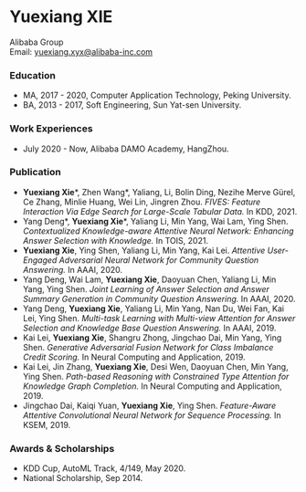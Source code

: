 
# Yuexiang XIE
Alibaba Group  
Email: yuexiang.xyx@alibaba-inc.com


### Education

+ MA, 2017 - 2020, Computer Application Technology, Peking University. 
+ BA, 2013 - 2017, Soft Engineering, Sun Yat-sen University.


### Work Experiences

+ July 2020 - Now, Alibaba DAMO Academy, HangZhou.


### Publication

+ **Yuexiang Xie***, Zhen Wang*, Yaliang, Li, Bolin Ding, Nezihe Merve Gürel, Ce Zhang, Minlie Huang, Wei Lin, Jingren Zhou. *FIVES: Feature Interaction Via Edge Search for Large-Scale Tabular Data.* In KDD, 2021.
+ Yang Deng*, **Yuexiang Xie***, Yaliang Li, Min Yang, Wai Lam, Ying Shen. *Contextualized Knowledge-aware Attentive Neural Network: Enhancing Answer Selection with Knowledge.* In TOIS, 2021.
+ **Yuexiang Xie**, Ying Shen, Yaliang Li, Min Yang, Kai Lei. *Attentive User-Engaged Adversarial Neural Network for Community Question Answering.* In AAAI, 2020.
+ Yang Deng, Wai Lam, **Yuexiang Xie**, Daoyuan Chen, Yaliang Li, Min Yang, Ying Shen. *Joint Learning of Answer Selection and Answer Summary Generation in Community Question Answering.* In AAAI, 2020.
+ Yang Deng, **Yuexiang Xie**, Yaliang Li, Min Yang, Nan Du, Wei Fan, Kai Lei, Ying Shen. *Multi-task Learning with Multi-view Attention for Answer Selection and Knowledge Base Question Answering.* In AAAI, 2019.
+ Kai Lei, **Yuexiang Xie**, Shangru Zhong, Jingchao Dai, Min Yang, Ying Shen. *Generative Adversarial Fusion Network for Class Imbalance Credit Scoring.* In Neural Computing and Application, 2019.
+ Kai Lei, Jin Zhang, **Yuexiang Xie**, Desi Wen, Daoyuan Chen, Min Yang, Ying Shen. *Path-based Reasoning with Constrained Type Attention for Knowledge Graph Completion.* In Neural Computing and Application, 2019.
+ Jingchao Dai, Kaiqi Yuan, **Yuexiang Xie**, Ying Shen. *Feature-Aware Attentive Convolutional Neural Network for Sequence Processing.* In KSEM, 2019.


### Awards & Scholarships

+ KDD Cup, AutoML Track, 4/149, May 2020.
+ National Scholarship, Sep 2014.
